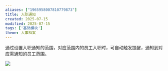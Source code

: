 ```yaml
---
aliases: ["1965958007810779873"]
title: 入职通知
created: 2025-07-15
modified: 2025-07-15
tags: ['基础模块']
theme: 人事档案
---
```


通过设置入职通知的范围，对应范围内的员工入职时，可自动触发提醒，通知到对应需通知的员工范围。

![](5aa44df4ac91878c7499794fd2c892aa.jpg)
